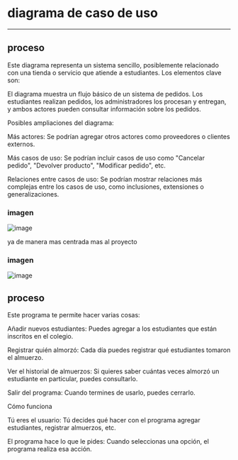 # diagrama de caso de uso
-----

## proceso

Este diagrama representa un sistema sencillo, posiblemente relacionado con una tienda o servicio que atiende a estudiantes. Los elementos clave son:


El diagrama muestra un flujo básico de un sistema de pedidos. Los estudiantes realizan pedidos, los administradores los procesan y entregan, y ambos actores pueden consultar información sobre los pedidos.

Posibles ampliaciones del diagrama:

Más actores: Se podrían agregar otros actores como proveedores o clientes externos.

Más casos de uso: Se podrían incluir casos de uso como "Cancelar pedido", "Devolver producto", "Modificar pedido", etc.

Relaciones entre casos de uso: Se podrían mostrar relaciones más complejas entre los casos de uso, como inclusiones, extensiones o generalizaciones.

### imagen

![image](https://github.com/user-attachments/assets/db1b8ab2-9a6b-4e5c-8e53-11e5cb96d0e1)

ya de manera mas centrada mas al proyecto


### imagen

![image](https://github.com/user-attachments/assets/a2a6d777-9021-42ac-953e-e6a19af09cab)



## proceso

Este programa te permite hacer varias cosas:

Añadir nuevos estudiantes: Puedes agregar a los estudiantes que están inscritos en el colegio.

Registrar quién almorzó: Cada día puedes registrar qué estudiantes tomaron el almuerzo.

Ver el historial de almuerzos: Si quieres saber cuántas veces almorzó un estudiante en particular, puedes consultarlo.

Salir del programa: Cuando termines de usarlo, puedes cerrarlo.

Cómo funciona

Tú eres el usuario: Tú decides qué hacer con el programa agregar estudiantes, registrar almuerzos, etc.

El programa hace lo que le pides: Cuando seleccionas una opción, el programa realiza esa acción.
